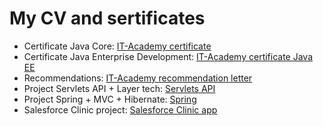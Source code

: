 # My CV and sertificates

* Certificate Java Core: [IT-Academy certificate](https://cloud.mail.ru/public/4ibD/3A57T3uKn)
* Certificate Java Enterprise Development: [IT-Academy certificate Java EE](https://cloud.mail.ru/public/2yUu/2cBxDXAYJ)
* Recommendations: [IT-Academy recommendation letter](https://cloud.mail.ru/public/AS8Q/B7uiiB5xn)
* Project Servlets API + Layer tech: [Servlets API](https://github.com/aliakskur/ProjectServlet)
* Project Spring + MVC + Hibernate: [Spring](https://github.com/aliakskur/ProjectSpring)
* Salesforce Clinic project: [Salesforce Clinic app](https://github.com/aliakskur/Salesforce)


